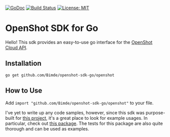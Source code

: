 [![GoDoc](https://godoc.org/github.com/Bimde/openshot-sdk-go?status.svg)](https://godoc.org/github.com/Bimde/openshot-sdk-go)
[![Build Status](https://travis-ci.com/Bimde/openshot-sdk-go.svg?branch=master)](https://travis-ci.com/Bimde/openshot-sdk-go)
[![License: MIT](https://img.shields.io/badge/License-MIT-yellow.svg)](https://github.com/Bimde/openshot-sdk-go/blob/master/LICENSE)

# OpenShot SDK for Go
Hello! This sdk provides an easy-to-use go interface for the [OpenShot Cloud API](http://cloud.openshot.org/doc/index.html).

## Installation
`go get github.com/Bimde/openshot-sdk-go/openshot`

## How to Use
Add `import "github.com/Bimde/openshot-sdk-go/openshot"` to your file.

I've yet to write up any code samples, however, since this sdk was purpose-built for [this project](https://github.com/Bimde/fancam-generator/), it's a great place to look for example usages. In particular, check out [this package](https://github.com/Bimde/fancam-generator/tree/master/backend/src/trackingconverter). The tests for this package are also quite thorough and can be used as examples.
